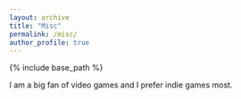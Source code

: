 ```yaml
---
layout: archive
title: "Misc"
permalink: /misc/
author_profile: true
---
```


{% include base_path %}

 I am a big fan of video games and I prefer indie games most. 


